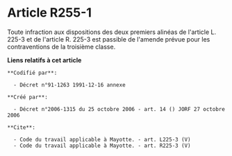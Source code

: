 # Article R255-1

Toute infraction aux dispositions des deux premiers alinéas de l'article L. 225-3 et de l'article R. 225-3 est passible de
l'amende prévue pour les contraventions de la troisième classe.

**Liens relatifs à cet article**

	**Codifié par**:

	  - Décret n°91-1263 1991-12-16 annexe

	**Créé par**:

	  - Décret n°2006-1315 du 25 octobre 2006 - art. 14 () JORF 27 octobre 2006

	**Cite**:

	  - Code du travail applicable à Mayotte. - art. L225-3 (V)
	  - Code du travail applicable à Mayotte. - art. R225-3 (V)
